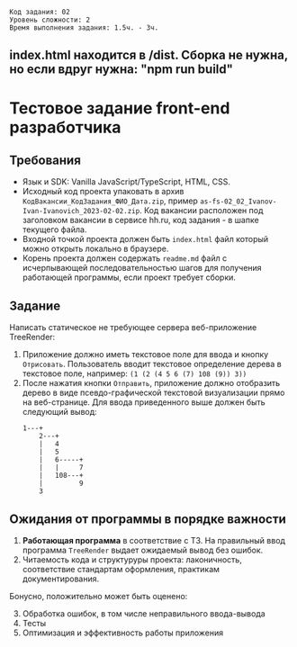 ```
Код задания: 02
Уровень сложности: 2
Время выполнения задания: 1.5ч. - 3ч.
```

## index.html находится в /dist. Сборка не нужна, но если вдруг нужна: "npm run build"

# Тестовое задание front-end разработчика

## Требования

- Язык и SDK: Vanilla JavaScript/TypeScript, HTML, CSS.
- Исходный код проекта упаковать в архив `КодВакансии_КодЗадания_ФИО_Дата.zip`, пример `as-fs-02_02_Ivanov-Ivan-Ivanovich_2023-02-02.zip`. Код вакансии расположен под заголовком вакансии в сервисе hh.ru, код задания - в шапке текущего файла.
- Входной точкой проекта должен быть `index.html` файл который можно открыть локально в браузере.
- Корень проекта должен содержать `readme.md` файл с исчерпывающей последовательностью шагов для получения работающей программы, если проект требует сборки.

## Задание

Написать статическое не требующее сервера веб-приложение TreeRender:

1. Приложение должно иметь текстовое поле для ввода и кнопку `Отрисовать`. Пользователь вводит текстовое определение дерева в текстовое поле, например: `(1 (2 (4 5 6 (7) 108 (9)) 3))`
2. После нажатия кнопки `Отправить`, приложение должно отобразить дерево в виде псевдо-графической текстовой визуализации прямо на веб-странице. Для ввода приведенного выше должен быть следующий вывод:
   ```code
   1---+
       2---+
       |   4
       |   5
       |   6-----+
       |   |     7
       |   108---+
       |         9
       3
   ```

## Ожидания от программы в **порядке** важности

1. **Работающая программа** в соответствие с ТЗ. На правильный ввод программа `TreeRender` выдает ожидаемый вывод без ошибок.
2. Читаемость кода и структуруры проекта: лаконичность, соответствие стандартам оформления, практикам документирования.

Бонусно, положительно может быть оценено:

3. Обработка ошибок, в том числе неправильного ввода-вывода
4. Тесты
5. Оптимизация и эффективность работы приложения
